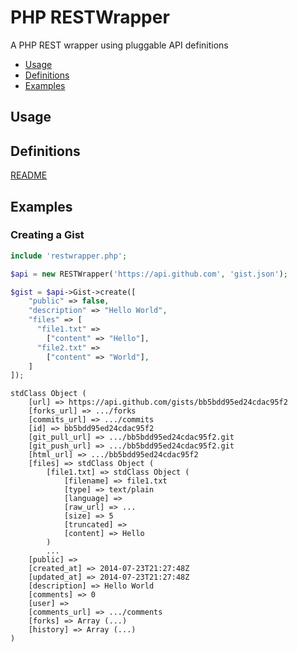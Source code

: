 PHP RESTWrapper
================

A PHP REST wrapper using pluggable API definitions

* [Usage](#usage)
* [Definitions](#definitions)
* [Examples](#examples)

## Usage

## Definitions

[README](definitions/README.md)

## Examples

### Creating a Gist

```php
include 'restwrapper.php';

$api = new RESTWrapper('https://api.github.com', 'gist.json');

$gist = $api->Gist->create([
    "public" => false,
    "description" => "Hello World",
    "files" => [
      "file1.txt" =>
        ["content" => "Hello"],
      "file2.txt" =>
        ["content" => "World"],
    ]
]);
```

```
stdClass Object (
    [url] => https://api.github.com/gists/bb5bdd95ed24cdac95f2
    [forks_url] => .../forks
    [commits_url] => .../commits
    [id] => bb5bdd95ed24cdac95f2
    [git_pull_url] => .../bb5bdd95ed24cdac95f2.git
    [git_push_url] => .../bb5bdd95ed24cdac95f2.git
    [html_url] => .../bb5bdd95ed24cdac95f2
    [files] => stdClass Object (
        [file1.txt] => stdClass Object (
            [filename] => file1.txt
            [type] => text/plain
            [language] =>
            [raw_url] => ...
            [size] => 5
            [truncated] =>
            [content] => Hello
        )
        ...
    [public] =>
    [created_at] => 2014-07-23T21:27:48Z
    [updated_at] => 2014-07-23T21:27:48Z
    [description] => Hello World
    [comments] => 0
    [user] =>
    [comments_url] => .../comments
    [forks] => Array (...)
    [history] => Array (...)
)
```
